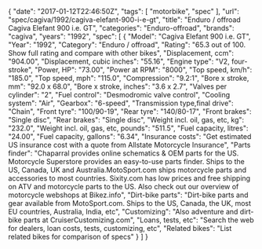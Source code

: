 {
    "date": "2017-01-12T22:46:50Z",
    "tags": [
        "motorbike",
        "spec"
    ],
    "url": "spec\/cagiva\/1992\/cagiva-elefant-900-i-e-gt",
    "title": "Enduro \/ offroad Cagiva Elefant 900 i.e. GT",
    "categories": "Enduro-offroad",
    "brands": "cagiva",
    "years": "1992",
    "spec": [
        {
            "Model": "Cagiva Elefant 900 i.e. GT",
            "Year": "1992",
            "Category": "Enduro \/ offroad",
            "Rating": "65.3 out of 100. Show full rating and compare with other bikes",
            "Displacement, ccm": "904.00",
            "Displacement, cubic inches": "55.16",
            "Engine type": "V2, four-stroke",
            "Power, HP": "73.00",
            "Power at RPM": "8000",
            "Top speed, km\/h": "185.0",
            "Top speed, mph": "115.0",
            "Compression": "9.2:1",
            "Bore x stroke, mm": "92.0 x 68.0",
            "Bore x stroke, inches": "3.6 x 2.7",
            "Valves per cylinder": "2",
            "Fuel control": "Desmodromic valve control",
            "Cooling system": "Air",
            "Gearbox": "6-speed",
            "Transmission type,final drive": "Chain",
            "Front tyre": "100\/90-19",
            "Rear tyre": "140\/80-17",
            "Front brakes": "Single disc",
            "Rear brakes": "Single disc",
            "Weight incl. oil, gas, etc, kg": "232.0",
            "Weight incl. oil, gas, etc, pounds": "511.5",
            "Fuel capacity, litres": "24.00",
            "Fuel capacity, gallons": "6.34",
            "Insurance costs": "Get estimated US insurance cost with a quote from Allstate Motorcycle Insurance",
            "Parts finder": "Chaparral provides online schematics & OEM parts for the US.   Motorcycle Superstore provides an easy-to-use parts finder. Ships to the US, Canada, UK and Australia.MotoSport.com ships motorcycle parts and accessories to most countries.    Sixity.com has low prices and free shipping on ATV and motorcycle parts to the US. Also check out our overview of motorcycle webshops at Bikez.info",
            "Dirt-bike parts": "Dirt-bike parts and gear available from MotoSport.com. Ships to the US, Canada, the UK, most EU countries, Australia, India, etc",
            "Customizing": "Also adventure and dirt-bike parts at CruiserCustomizing.com",
            "Loans, tests, etc": "Search the web for dealers, loan costs, tests, customizing, etc",
            "Related bikes": "List related bikes for comparison of specs"
        }
    ]
}
